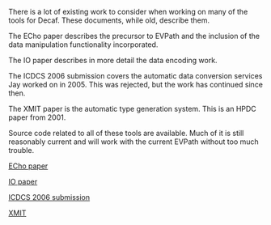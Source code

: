 There is a lot of existing work to consider when working on many of the tools for Decaf. These documents, while old, describe them.

The ECho paper describes the precursor to EVPath and the inclusion of the data manipulation functionality incorporated.

The IO paper describes in more detail the data encoding work.

The ICDCS 2006 submission covers the automatic data conversion services Jay worked on in 2005. This was rejected, but the work has continued since then.

The XMIT paper is the automatic type generation system. This is an HPDC paper from 2001.

Source code related to all of these tools are available. Much of it is still reasonably current and will work with the current EVPath without too much trouble.

[ECho paper](ECho-paper.pdf)

[IO paper](IO.PDF)

[ICDCS 2006 submission](icdcs2006-lofstead.pdf)

[XMIT](http://citeseerx.ist.psu.edu/viewdoc/summary?doi=10.1.1.12.7448)